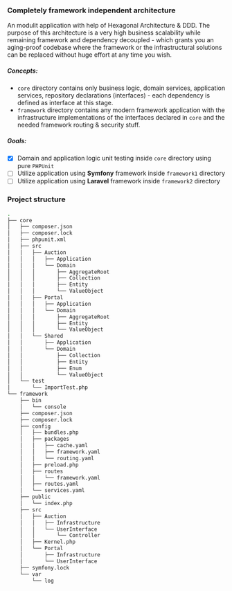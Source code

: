 ### Completely framework independent architecture
An modulit application with help of Hexagonal Architecture & DDD. The purpose of this architecture is a very high business scalability while remaining framework and dependency decoupled - which grants you an aging-proof codebase where the framework or the infrastructural solutions can be replaced without huge effort at any time you wish.

##### Concepts:
- `core` directory contains only business logic, domain services, application services, repository declarations (interfaces) - each dependency is defined as interface at this stage.
- `framework` directory contains any modern framework application with the infrastructure implementations of the interfaces declared in `core` and the needed framework routing & security stuff.

##### Goals:
- [x] Domain and application logic unit testing inside `core` directory using pure `PHPUnit`
- [ ] Utilize application using **Symfony** framework inside `framework1` directory
- [ ] Utilize application using **Laravel** framework inside `framework2` directory

### Project structure

```bash
.
├── core
│   ├── composer.json
│   ├── composer.lock
│   ├── phpunit.xml
│   ├── src
│   │   ├── Auction
│   │   │   ├── Application
│   │   │   └── Domain
│   │   │       ├── AggregateRoot
│   │   │       ├── Collection
│   │   │       ├── Entity
│   │   │       └── ValueObject
│   │   ├── Portal
│   │   │   ├── Application
│   │   │   └── Domain
│   │   │       ├── AggregateRoot
│   │   │       ├── Entity
│   │   │       └── ValueObject
│   │   └── Shared
│   │       ├── Application
│   │       └── Domain
│   │           ├── Collection
│   │           ├── Entity
│   │           ├── Enum
│   │           └── ValueObject
│   └── test
│       └── ImportTest.php
└── framework
    ├── bin
    │   └── console
    ├── composer.json
    ├── composer.lock
    ├── config
    │   ├── bundles.php
    │   ├── packages
    │   │   ├── cache.yaml
    │   │   ├── framework.yaml
    │   │   └── routing.yaml
    │   ├── preload.php
    │   ├── routes
    │   │   └── framework.yaml
    │   ├── routes.yaml
    │   └── services.yaml
    ├── public
    │   └── index.php
    ├── src
    │   ├── Auction
    │   │   ├── Infrastructure
    │   │   └── UserInterface
    │   │       └── Controller
    │   ├── Kernel.php
    │   └── Portal
    │       ├── Infrastructure
    │       └── UserInterface
    ├── symfony.lock
    └── var
        └── log
```
